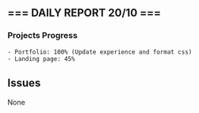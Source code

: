 ## === DAILY REPORT 20/10 ===

### Projects Progress

    - Portfolio: 100% (Update experience and format css)
    - Landing page: 45%

## Issues

None